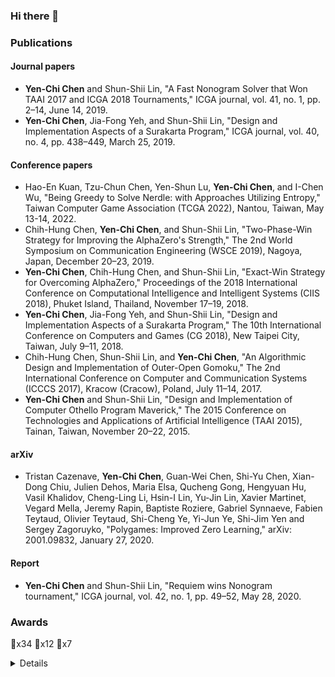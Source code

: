 ### Hi there 👋

### Publications

#### Journal papers
- **Yen-Chi Chen** and Shun-Shii Lin, "A Fast Nonogram Solver that Won TAAI 2017 and ICGA 2018 Tournaments," ICGA journal, vol. 41, no. 1, pp. 2–14, June 14, 2019.
- **Yen-Chi Chen**, Jia-Fong Yeh, and Shun-Shii Lin, "Design and Implementation Aspects of a Surakarta Program," ICGA journal, vol. 40, no. 4, pp. 438–449, March 25, 2019.

#### Conference papers
- Hao-En Kuan, Tzu-Chun Chen, Yen-Shun Lu, **Yen-Chi Chen**, and I-Chen Wu, "Being Greedy to Solve Nerdle: with Approaches Utilizing Entropy," Taiwan Computer Game Association (TCGA 2022), Nantou, Taiwan, May 13-14, 2022.
- Chih-Hung Chen, **Yen-Chi Chen**, and Shun-Shii Lin, "Two-Phase-Win Strategy for Improving the AlphaZero's Strength," The 2nd World Symposium on Communication Engineering (WSCE 2019), Nagoya, Japan, December 20–23, 2019.
- **Yen-Chi Chen**, Chih-Hung Chen, and Shun-Shii Lin, "Exact-Win Strategy for Overcoming AlphaZero," Proceedings of the 2018 International Conference on Computational Intelligence and Intelligent Systems (CIIS 2018), Phuket Island, Thailand, November 17–19, 2018.
- **Yen-Chi Chen**, Jia-Fong Yeh, and Shun-Shii Lin, "Design and Implementation Aspects of a Surakarta Program," The 10th International Conference on Computers and Games (CG 2018), New Taipei City, Taiwan, July 9–11, 2018.
- Chih-Hung Chen, Shun-Shii Lin, and **Yen-Chi Chen**, "An Algorithmic Design and Implementation of Outer-Open Gomoku," The 2nd International Conference on Computer and Communication Systems (ICCCS 2017), Kracow (Cracow), Poland, July 11–14, 2017.
- **Yen-Chi Chen** and Shun-Shii Lin, "Design and Implementation of Computer Othello Program Maverick," The 2015 Conference on Technologies and Applications of Artificial Intelligence (TAAI 2015), Tainan, Taiwan, November 20–22, 2015.

#### arXiv
- Tristan Cazenave, **Yen-Chi Chen**, Guan-Wei Chen, Shi-Yu Chen, Xian-Dong Chiu, Julien Dehos, Maria Elsa, Qucheng Gong, Hengyuan Hu, Vasil Khalidov, Cheng-Ling Li, Hsin-I Lin, Yu-Jin Lin, Xavier Martinet, Vegard Mella, Jeremy Rapin, Baptiste Roziere, Gabriel Synnaeve, Fabien Teytaud, Olivier Teytaud, Shi-Cheng Ye, Yi-Jun Ye, Shi-Jim Yen and Sergey Zagoruyko, "Polygames: Improved Zero Learning," arXiv: 2001.09832, January 27, 2020.

#### Report
- **Yen-Chi Chen** and Shun-Shii Lin, "Requiem wins Nonogram tournament," ICGA journal, vol. 42, no. 1, pp. 49–52, May 28, 2020.

### Awards
🥇x34 🥈x12 🥉x7
<details>
<summary>Details</summary>

  #### TCGA 2023
  - 🥇 Othello 8x8
  - 🥇 Nonogram
  #### TAAI 2022
  - 🥇 Othello 8x8
  - 🥈 Honeymoon Bridge
  - 🥉 Nonogram
  #### ICGA 2022
  - 🥇 Othello 8x8
  - 🥇 Nonogram
  - 🥈 Surakarta
  - 🥈 Honeymoon Bridge
  #### TCGA 2022
  - 🥇 Othello 8x8
  - 🥇 Nonogram
  #### TAAI 2021
  - 🥇 Othello 8x8
  - 🥇 Nonogram
  #### ICGA 2021
  - 🥇 Nonogram
  - 🥈 Othello 8x8
  #### TCGA 2021
  - 🥇 Othello 8x8
  - 🥈 Nonogram
  #### TAAI 2020
  - 🥇 Othello 8x8
  - 🥇 Nonogram
  - 🥇 Honeymoon Bridge
  #### ICGA 2020
  - 🥇 Othello 8x8
  - 🥇 Honeymoon Bridge
  - 🥉 Nonogram
  #### TCGA 2020
  - 🥇 Othello 8x8
  - 🥇 Honeymoon Bridge
  - 🥉 Nonogram
  #### TAAI 2019
  - 🥇 Othello 8x8
  - 🥇 Nonogram
  #### ICGA 2019
  - 🥇 Othello 8x8
  - 🥇 Nonogram
  #### TCGA 2019
  - 🥇 Othello 8x8
  - 🥇 Nonogram
  #### TAAI 2018
  - 🥇 Othello 8x8
  - 🥇 Nonogram
  #### ICGA 2018
  - 🥇 Nonogram
  - 🥈 Othello 8x8
  #### TAAI 2017
  - 🥇 Nonogram
  - 🥈 Othello 8x8
  #### ICGA 2017
  - 🥇 Nonogram
  #### TCGA 2017
  - 🥈 Othello 8x8
  - 🥉 Nonogram
  #### COWC 2017
  - 🥉 Othello 8x8
  #### TAAI 2016
  - 🥈 Nonogram
  - 🥈 Othello 8x8
  - 🥉 Outer-Open Gomoku
  #### ICGA 2016
  - 🥇 Nonogram
  - 🥈 Othello 8x8
  - 🥈 Outer-Open Gomoku
  #### TCGA 2016
  - 🥇 Othello 8x8
  - 🥇 Outer-Open Gomoku
  #### TAAI 2015
  - 🥇 Othello 8x8
  - 🥇 Nonogram
  #### ICGA 2015
  - 🥉 Othello 8x8

</details>
